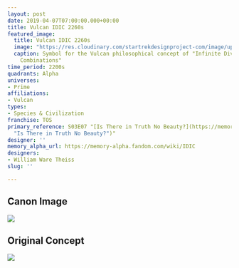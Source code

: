 ```yaml
---
layout: post
date: 2019-04-07T07:00:00.000+00:00
title: Vulcan IDIC 2260s
featured_image:
  title: Vulcan IDIC 2260s
  image: "https://res.cloudinary.com/startrekdesignproject-com/image/upload/v1555451839/Vulcan-IDIC2260s.png"
  caption: Symbol for the Vulcan philosophical concept of "Infinite Diversity in Infinite
    Combinations"
time_period: 2200s
quadrants: Alpha
universes:
- Prime
affiliations:
- Vulcan
types:
- Species & Civilization
franchise: TOS
primary_reference: S03E07 "[Is There in Truth No Beauty?](https://memory-alpha.fandom.com/wiki/Is_There_in_Truth_No_Beauty%3F
  "Is There in Truth No Beauty?")"
designer: ''
memory_alpha_url: https://memory-alpha.fandom.com/wiki/IDIC
designers:
- William Ware Theiss
slug: ''

---
```

## Canon Image

![](https://res.cloudinary.com/startrekdesignproject-com/image/upload/v1555451839/Vulcan-IDIC2260s1.jpg)

## Original Concept

![](https://res.cloudinary.com/startrekdesignproject-com/image/upload/v1555451838/Vulcan-IDIC2260sRef.jpg)